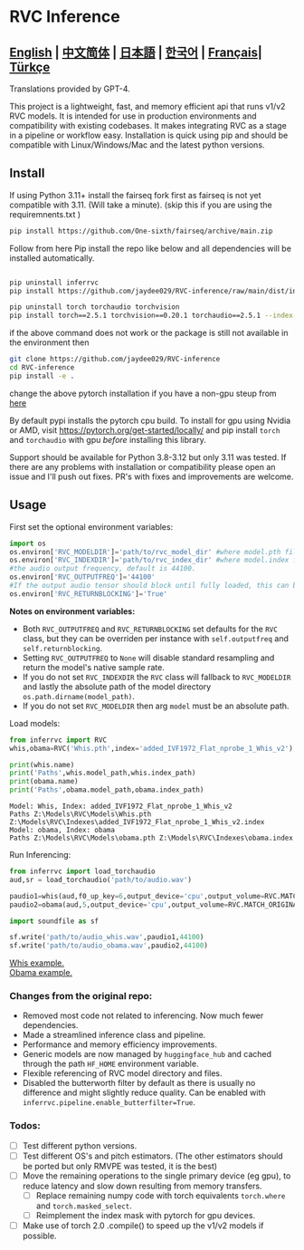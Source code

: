 # RVC Inference

[**English**](./README.md) | [**中文简体**](./docs/README.ch.md) | [**日本語**](./docs/README.ja.md) | [**한국어**](./docs/README.ko.md) | [**Français**](./docs/README.fr.md)| [**Türkçe**](./docs/README.tr.md)
------
Translations provided by GPT-4.

This project is a lightweight, fast, and memory efficient api that runs v1/v2 RVC models. It is intended for use in production environments and compatibility with existing codebases.
It makes integrating RVC as a stage in a pipeline or workflow easy. Installation is quick using pip and should be compatible with
Linux/Windows/Mac and the latest python versions.
## Install
If using Python 3.11+ install the fairseq fork first as fairseq is not yet compatible with 3.11. (Will take a minute).
(skip this if you are using the requiremnents.txt )
```bash
pip install https://github.com/One-sixth/fairseq/archive/main.zip
```

Follow from here
Pip install the repo like below and all dependencies will be installed automatically.
```bash

pip uninstall inferrvc
pip install https://github.com/jaydee029/RVC-inference/raw/main/dist/inferrvc-1.0-py3-none-any.whl --no-cache-dir
```

```bash
pip uninstall torch torchaudio torchvision
pip install torch==2.5.1 torchvision==0.20.1 torchaudio==2.5.1 --index-url https://download.pytorch.org/whl/cu124
```
if the above command does not work or the package is still not available in the environment
then 
```bash
git clone https://github.com/jaydee029/RVC-inference
cd RVC-inference
pip install -e .
```
change the above pytorch installation if you have a non-gpu steup from [here](https://pytorch.org/get-started/previous-versions/)

By default pypi installs the pytorch cpu build. To install for gpu using Nvidia or AMD, visit https://pytorch.org/get-started/locally/ and pip install `torch` and `torchaudio` with gpu _before_ installing this library.

Support should be available for Python 3.8-3.12 but only 3.11 was tested. If there are any problems with installation or compatibility please open an issue and I'll push out fixes.
PR's with fixes and improvements are welcome.

## Usage
First set the optional environment variables:
```python
import os
os.environ['RVC_MODELDIR']='path/to/rvc_model_dir' #where model.pth files are stored.
os.environ['RVC_INDEXDIR']='path/to/rvc_index_dir' #where model.index files are stored.
#the audio output frequency, default is 44100.
os.environ['RVC_OUTPUTFREQ']='44100'
#If the output audio tensor should block until fully loaded, this can be ignored. But if you want to run in a larger torch pipeline, setting to False will improve performance a little.
os.environ['RVC_RETURNBLOCKING']='True'
```
**Notes on environment variables:**
- Both `RVC_OUTPUTFREQ` and `RVC_RETURNBLOCKING` set defaults for the `RVC` class, but they can be overriden per instance with `self.outputfreq` and `self.returnblocking`.  
- Setting `RVC_OUTPUTFREQ` to `None` will disable standard resampling and return the model's native sample rate.  
- If you do not set `RVC_INDEXDIR` the `RVC` class will fallback to `RVC_MODELDIR` and lastly the absolute path of the model directory `os.path.dirname(model_path)`.  
- If you do not set `RVC_MODELDIR` then arg `model` must be an absolute path.

Load models:
```python
from inferrvc import RVC
whis,obama=RVC('Whis.pth',index='added_IVF1972_Flat_nprobe_1_Whis_v2'),RVC(model='obama')

print(whis.name)
print('Paths',whis.model_path,whis.index_path)
print(obama.name)
print('Paths',obama.model_path,obama.index_path)
```
```text
Model: Whis, Index: added_IVF1972_Flat_nprobe_1_Whis_v2
Paths Z:\Models\RVC\Models\Whis.pth Z:\Models\RVC\Indexes\added_IVF1972_Flat_nprobe_1_Whis_v2.index
Model: obama, Index: obama
Paths Z:\Models\RVC\Models\obama.pth Z:\Models\RVC\Indexes\obama.index
```

Run Inferencing:
```python
from inferrvc import load_torchaudio
aud,sr = load_torchaudio('path/to/audio.wav')

paudio1=whis(aud,f0_up_key=6,output_device='cpu',output_volume=RVC.MATCH_ORIGINAL,index_rate=.75)
paudio2=obama(aud,5,output_device='cpu',output_volume=RVC.MATCH_ORIGINAL,index_rate=.9)

import soundfile as sf

sf.write('path/to/audio_whis.wav',paudio1,44100)
sf.write('path/to/audio_obama.wav',paudio2,44100)
```
[Whis example.](./docs/audio_whis.wav)  
[Obama example.](./docs/audio_obama.wav)

### Changes from the original repo:
 - Removed most code not related to inferencing. Now much fewer dependencies.
 - Made a streamlined inference class and pipeline.
 - Performance and memory efficiency improvements.
 - Generic models are now managed by `huggingface_hub` and cached through the path `HF_HOME` environment variable.
 - Flexible referencing of RVC model directory and files.
 - Disabled the butterworth filter by default as there is usually no difference and might slightly reduce quality. Can be enabled with `inferrvc.pipeline.enable_butterfilter=True`.

### Todos:
- [ ] Test different python versions.
- [ ] Test different OS's and pitch estimators. (The other estimators should be ported but only RMVPE was tested, it is the best)
- [ ] Move the remaining operations to the single primary device (eg gpu), to reduce latency and slow down resulting from memory transfers.
  - [ ] Replace remaining numpy code with torch equivalents `torch.where` and `torch.masked_select`.
  - [ ] Reimplement the index mask with pytorch for gpu devices.
- [ ] Make use of torch 2.0 .compile() to speed up the v1/v2 models if possible.

